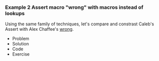 ### Example 2 Assert macro "wrong" with macros instead of lookups

Using the same family of techniques, let's compare and constrast
Caleb's Assert with Alex Chaffee's [wrong](wrong).

* Problem
* Solution
* Code
* Exercise 
